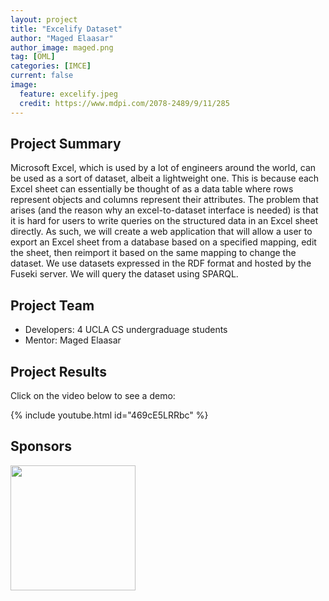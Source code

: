```yaml
---
layout: project
title: "Excelify Dataset"
author: "Maged Elaasar"
author_image: maged.png
tag: [OML]
categories: [IMCE]
current: false
image:
  feature: excelify.jpeg
  credit: https://www.mdpi.com/2078-2489/9/11/285
---
```


## Project Summary

Microsoft Excel, which is used by a lot of engineers around the world, can be used as a sort of dataset, albeit a lightweight one. This is because each Excel sheet can essentially be thought of as a data table where rows represent objects and columns represent their attributes. The problem that arises (and the reason why an excel-to-dataset interface is needed) is that it is hard for users to write queries on the structured data in an Excel sheet directly. As such, we will create a web application that will allow a user to export an Excel sheet from a database based on a specified mapping, edit the sheet, then reimport it based on the same mapping to change the dataset. We use datasets expressed in the RDF format and hosted by the Fuseki server. We will query the dataset using SPARQL. 

## Project Team

- Developers: 4 UCLA CS undergraduage students
- Mentor: Maged Elaasar

## Project Results

Click on the video below to see a demo:

{% include youtube.html id="469cE5LRRbc" %}

## Sponsors

[<img width="200px" src="https://brand.ucla.edu/images/logos-and-marks/campus-logo.jpg"/>](https://www.ucla.edu/)